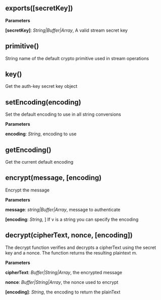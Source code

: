 exports(\[secretKey\])
----------------------
**Parameters**

**[secretKey]**:  *String|Buffer|Array*,  A valid stream secret key

primitive()
-----------
String name of the default crypto primitive used in stream operations

key()
-----
Get the auth-key secret key object


setEncoding(encoding)
---------------------
Set the default encoding to use in all string conversions


**Parameters**

**encoding**:  *String*,  encoding to use

getEncoding()
-------------
Get the current default encoding


encrypt(message, \[encoding)
----------------------------
Encrypt the message



**Parameters**

**message**:  *string|Buffer|Array*,  message to authenticate

**[encoding**:  *String*,  ]  If v is a string you can specify the encoding

decrypt(cipherText, nonce, \[encoding\])
----------------------------------------
The decrypt function verifies and decrypts a cipherText using the
secret key and a nonce.
The function returns the resulting plaintext m.



**Parameters**

**cipherText**:  *Buffer|String|Array*,  the encrypted message

**nonce**:  *Buffer|String|Array*,  the nonce used to encrypt

**[encoding]**:  *String*,  the encoding to return the plainText


